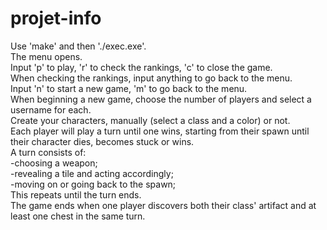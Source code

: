 # projet-info
Use 'make' and then './exec.exe'.  
The menu opens.  
Input 'p' to play, 'r' to check the rankings, 'c' to close the game.   
When checking the rankings, input anything to go back to the menu.  
Input 'n' to start a new game, 'm' to go back to the menu.  
When beginning a new game, choose the number of players and select a username for each.   
Create your characters, manually (select a class and a color) or not.   
Each player will play a turn until one wins, starting from their spawn until their character dies, becomes stuck or wins.  
A turn consists of:  
-choosing a weapon;  
-revealing a tile and acting accordingly;  
-moving on or going back to the spawn;  
This repeats until the turn ends.  
The game ends when one player discovers both their class' artifact and at least one chest in the same turn.  




